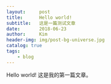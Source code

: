 ```yaml
---
layout:     post
title:      Hello world!
subtitle:   这是一篇测试文章
date:       2018-06-23
author:     Kim
header-img: img/post-bg-universe.jpg
catalog: true
tags:
    - blog
---
```

Hello world!
这是我的第一篇文章。
